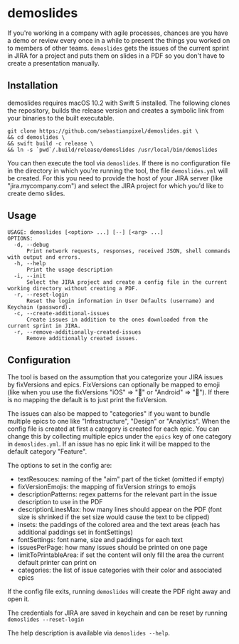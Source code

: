 # demoslides

If you're working in a company with agile processes, chances are you have a demo or review every once in a while to present the things you worked on to members of other teams. `demoslides` gets the issues of the current sprint in JIRA for a project and puts them on slides in a PDF so you don't have to create a presentation manually.

## Installation
demoslides requires macOS 10.2 with Swift 5 installed. The following clones the repository, builds the release version and creates a symbolic link from your binaries to the built executable.

```
git clone https://github.com/sebastianpixel/demoslides.git \
&& cd demoslides \
&& swift build -c release \
&& ln -s `pwd`/.build/release/demoslides /usr/local/bin/demoslides
```

You can then execute the tool via `demoslides`. If there is no configuration file in the directory in which you're running the tool, the file `demoslides.yml` will be created. For this you need to provide the host of your JIRA server (like "jira.mycompany.com") and select the JIRA project for which you'd like to create demo slides.

## Usage
```
USAGE: demoslides [<option> ...] [--] [<arg> ...]
OPTIONS:
  -d, --debug
      Print network requests, responses, received JSON, shell commands with output and errors.
  -h, --help
      Print the usage description
  -i, --init
      Select the JIRA project and create a config file in the current working directory without creating a PDF.
  -r, --reset-login
      Reset the login information in User Defaults (username) and Keychain (password).
  -c, --create-additional-issues
      Create issues in addition to the ones downloaded from the current sprint in JIRA.
  -r, --remove-additionally-created-issues
      Remove additionally created issues.
```

## Configuration
The tool is based on the assumption that you categorize your JIRA issues by fixVersions and epics. FixVersions can optionally be mapped to emoji (like when you use the fixVersions "iOS" => "🍏" or "Android" => "🤖"). If there is no mapping the default is to just print the fixVersion.

The issues can also be mapped to "categories" if you want to bundle multiple epics to one like "Infrastructure", "Design" or "Analytics". When the config file is created at first a category is created for each epic. You can change this  by collecting multiple epics under the `epics` key of one category in `demoslides.yml`. If an issue has no epic link it will be mapped to the default category "Feature".

The options to set in the config are:

* textResouces: naming of the "aim" part of the ticket (omitted if empty)
* fixVersionEmojis: the mapping of fixVersion strings to emojis
* descriptionPatterns: regex patterns for the relevant part in the issue description to use in the PDF
* descriptionLinesMax: how many lines should appear on the PDF (font size is shrinked if the set size would cause the text to be clipped)
* insets: the paddings of the colored area and the text areas (each has additional paddings set in fontSettings)
* fontSettings: font name, size and paddings for each text
* issuesPerPage: how many issues should be printed on one page
* limitToPrintableArea: if set the content will only fill the area the current default printer can print on
* categories: the list of issue categories with their color and associated epics

If the config file exits, running `demoslides` will create the PDF right away and open it.

The credentials for JIRA are saved in keychain and can be reset by running `demoslides --reset-login`

The help description is available via `demoslides --help`.
